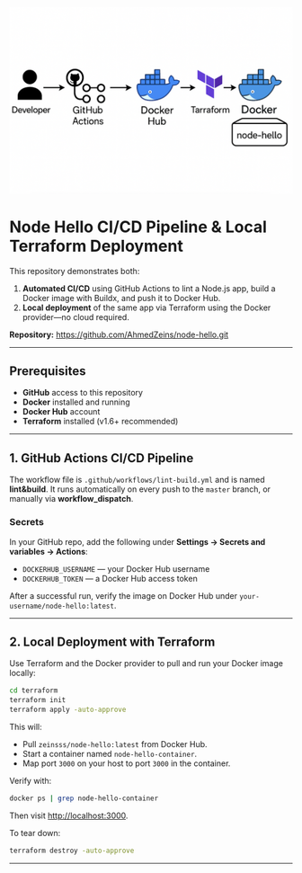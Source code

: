 

![CI/CD & Terraform Architecture](images/image.png)
# Node Hello CI/CD Pipeline & Local Terraform Deployment

This repository demonstrates both:

1. **Automated CI/CD** using GitHub Actions to lint a Node.js app, build a Docker image with Buildx, and push it to Docker Hub.
2. **Local deployment** of the same app via Terraform using the Docker provider—no cloud required.

**Repository:** https://github.com/AhmedZeins/node-hello.git

---

## Prerequisites

- **GitHub** access to this repository
- **Docker** installed and running
- **Docker Hub** account
- **Terraform** installed (v1.6+ recommended)

---

## 1. GitHub Actions CI/CD Pipeline

The workflow file is `.github/workflows/lint-build.yml` and is named **lint&build**. It runs automatically on every push to the `master` branch, or manually via **workflow_dispatch**.

### Secrets

In your GitHub repo, add the following under **Settings → Secrets and variables → Actions**:

- `DOCKERHUB_USERNAME` — your Docker Hub username
- `DOCKERHUB_TOKEN`    — a Docker Hub access token




After a successful run, verify the image on Docker Hub under `your-username/node-hello:latest`.

---

## 2. Local Deployment with Terraform

Use Terraform and the Docker provider to pull and run your Docker image locally:

```bash
cd terraform
terraform init
terraform apply -auto-approve
```

This will:

- Pull `zeinsss/node-hello:latest` from Docker Hub.
- Start a container named `node-hello-container`.
- Map port `3000` on your host to port `3000` in the container.

Verify with:

```bash
docker ps | grep node-hello-container
```

Then visit [http://localhost:3000](http://localhost:3000).

To tear down:

```bash
terraform destroy -auto-approve
```

---

